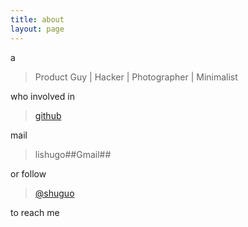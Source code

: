 ```yaml
---
title: about
layout: page
---
```


a

> Product Guy | Hacker | Photographer | Minimalist

who involved in 

> [github](https://github.com/eastfoto)

mail 

> lishugo##Gmail##

or follow 

> [@shuguo](http://weibo.com/lishuguo/)

to reach me
